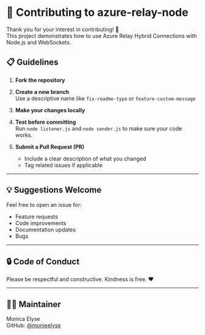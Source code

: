 # 🤝 Contributing to azure-relay-node

Thank you for your interest in contributing! 🎉  
This project demonstrates how to use Azure Relay Hybrid Connections with Node.js and WebSockets.

## 📋 Guidelines

1. **Fork the repository**
2. **Create a new branch**  
   Use a descriptive name like `fix-readme-typo` or `feature-custom-message`

3. **Make your changes locally**

4. **Test before committing**  
   Run `node listener.js` and `node sender.js` to make sure your code works.

5. **Submit a Pull Request (PR)**  
   - Include a clear description of what you changed
   - Tag related issues if applicable

---

## 💡 Suggestions Welcome

Feel free to open an issue for:
- Feature requests
- Code improvements
- Documentation updates
- Bugs

---

## 🔒 Code of Conduct

Please be respectful and constructive. Kindness is free. ❤️

---

## 👩‍💻 Maintainer

Monica Elyse  
GitHub: [@monieelyse](https://github.com/monieelyse)  
